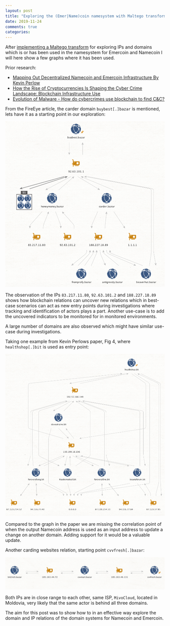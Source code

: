 ```yaml
---
layout: post
title: "Exploring the (Emer|Name)coin namesystem with Maltego transforms"
date: 2019-11-24
comments: true
categories:
---
```


After [implementing a Maltego transform](https://github.com/Tomasuh/Maltego_Transform_Blockchain_DNS) for exploring IPs and domains which is or has been used 
in the namesystem for Emercoin and Namecoin I will here show a few graphs where it has been used.

Prior research:

* [Mapping Out Decentralized Namecoin and Emercoin Infrastructure
By Kevin Perlow](https://i.blackhat.com/us-18/Wed-August-8/us-18-Perlow-Beating-the-Blockchain-by-Mapping-Out_Decentralized_Namecoin-and-Emercoin-Infrastructure-wp.pdf)
* [How the Rise of Cryptocurrencies Is Shaping the Cyber Crime Landscape: Blockchain Infrastructure Use](https://www.fireeye.com/blog/threat-research/2018/04/cryptocurrencies-cyber-crime-blockchain-infrastructure-use.html)
* [Evolution of Malware - How do cybercrimes use blockchain to find C&C?](https://www.aptld.org/meeting/20180928/6b-4%20Evolution%20of%20malware-%20group%20ib.pdf)

From the FireEye article, the carder domain `buybest[.]bazar` is mentioned, lets have it as a starting point in our 
exploration:

![](/images/2019-11-17_buybest.png) 

The observation of the IPs `83.217.11.80`, `92.63.101.2` and `188.227.18.89` shows how blockchain relations can uncover new relations which in best-case scenarios can act as new entry points during investigations where tracking and identification of actors plays a part. Another use-case is to add the uncovered indicators to be monitored for in monitored environments.

A large number of domains are also observed which might have similar use-case during investigations.

Taking one example from Kevin Perlows paper, Fig 4, where `healthshop[.]bit` is used as entry point:

![](/images/2019-11-24_healthshop.png)

Compared to the graph in the paper we are missing the correlation point of when the output Namecoin address is used as an input address to update a change on another domain. Adding support for it would be a valuable update.

Another carding websites relation, starting point `cvvfresh[.]bazar`:

![](/images/2019-11-24_fresh.png)

Both IPs are in close range to each other, same ISP, `MivoCloud`, located in Moldovia, very likely that the same actor is behind all three domains.

The aim for this post was to show how to in an effective way explore the domain and IP relations of the domain systems for Namecoin and Emercoin.